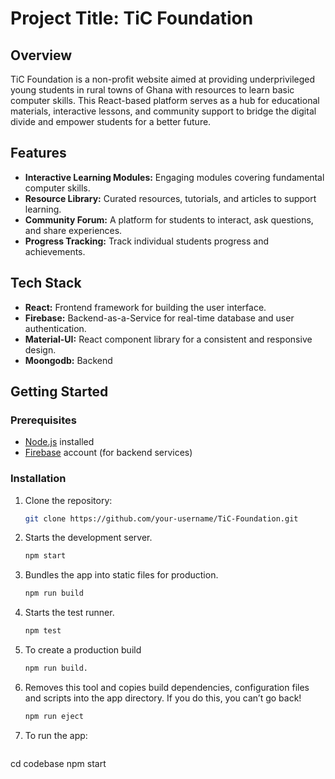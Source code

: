 # Project Title: TiC Foundation

## Overview

TiC Foundation is a non-profit website aimed at providing underprivileged young students in rural towns of Ghana with resources to learn basic computer skills. This React-based platform serves as a hub for educational materials, interactive lessons, and community support to bridge the digital divide and empower students for a better future.

## Features

- **Interactive Learning Modules:** Engaging modules covering fundamental computer skills.
- **Resource Library:** Curated resources, tutorials, and articles to support learning.
- **Community Forum:** A platform for students to interact, ask questions, and share experiences.
- **Progress Tracking:** Track individual students progress and achievements.

## Tech Stack

- **React:** Frontend framework for building the user interface.
- **Firebase:** Backend-as-a-Service for real-time database and user authentication.
- **Material-UI:** React component library for a consistent and responsive design.
- **Moongodb:** Backend 

## Getting Started

### Prerequisites

- [Node.js](https://nodejs.org/) installed
- [Firebase](https://firebase.google.com/) account (for backend services)

### Installation

1. Clone the repository:

   ```bash
   git clone https://github.com/your-username/TiC-Foundation.git

   
2.  Starts the development server.
    ```bash
    npm start    

3. Bundles the app into static files for production.
    ```bash
    npm run build 

4. Starts the test runner.
    ```bash
    npm test
5. To create a production build
    ```bash
    npm run build.

6. Removes this tool and copies build dependencies, configuration files
    and scripts into the app directory. If you do this, you can’t go back!
    ```bash
    npm run eject

7. To run the app:
    ```bash
  cd codebase
  npm start

